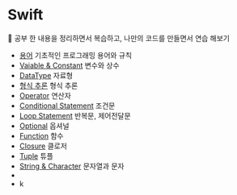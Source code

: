 # Swift

📖 공부 한 내용을 정리하면서 복습하고, 나만의 코드를 만들면서 연습 해보기
* [용어](https://github.com/kimdoin/Din-Swift/blob/main/1.%20Programming%20Terminology.md) 기초적인 프로그래밍 용어와 규칙
* [Vaiable & Constant](https://github.com/kimdoin/Din-Swift/blob/main/2.%20Variable%20%26%20Constant.md) 변수와 상수
* [DataType](https://github.com/kimdoin/Din-Swift/blob/main/3.%20Data%20Type.md) 자료형
* [형식 추론](https://github.com/kimdoin/Din-Swift/blob/main/4.%20Type%20Inference%20%26%20Annotation%20%26%20Conversion.md) 형식 추론
* [Operator](https://github.com/kimdoin/Din-Swift/blob/main/5.%20Operator.md) 연산자
* [Conditional Statement](https://github.com/kimdoin/Din-Swift/blob/main/6.%20Conditional%20Statement.md) 조건문 
* [Loop Statement](https://github.com/kimdoin/Din-Swift/blob/main/7.%20Loop%20Statement.md) 반복문, 제어전달문
* [Optional](https://github.com/kimdoin/Din-Swift/blob/main/8.%20Optional.md) 옵셔널
* [Function](https://github.com/kimdoin/Din-Swift/blob/main/9.%20Function.md)  함수
* [Closure](https://github.com/kimdoin/Din-Swift/blob/main/10.%20Closures.md) 클로저 
* [Tuple](https://github.com/kimdoin/Din-Swift/blob/main/11.%20Tuple.md) 튜플
* [String & Character](https://github.com/kimdoin/Din-Swift/blob/main/2-3.%20String%20&%20Character.md) 문자열과 문자 
* 
* k
